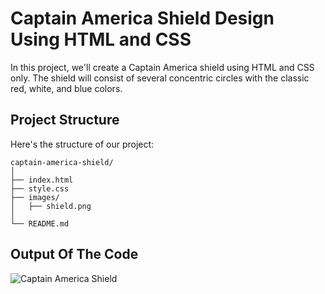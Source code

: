 # Captain America Shield Design Using HTML and CSS

In this project, we'll create a Captain America shield using HTML and CSS only. The shield will consist of several concentric circles with the classic red, white, and blue colors.

## Project Structure

Here's the structure of our project:

```plaintext
captain-america-shield/
│
├── index.html
├── style.css
├── images/
│   ├── shield.png
│
└── README.md
```

## Output Of The Code

![Captain America Shield]([https://github.com/abhishekraoas/Captain-America-Shield/blob/main/images/shield.png])
